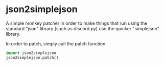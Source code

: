 # json2simplejson
A simple monkey patcher in order to make things that run using the standard "json" library (such as discord.py) use the quicker "simplejson" library.

In order to patch, simply call the patch function:
```py
import json2simplejson
json2simplejson.patch()
```
